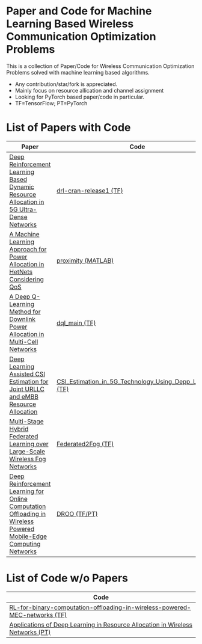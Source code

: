 # Paper and Code for Machine Learning Based Wireless Communication Optimization Problems
This is a collection of Paper/Code for Wireless Communication Optimization Problems solved with machine learning based algorithms.
- Any contribution/star/fork is appreciated.
- Mainly focus on resource allication and channel assignment
- Looking for PyTorch based paper/code in particular.
- TF=TensorFlow; PT=PyTorch
# List of Papers with Code 
| Paper  | Code |
| ------------- | ------------- |
| [Deep Reinforcement Learning Based Dynamic Resource Allocation in 5G Ultra-Dense Networks](https://ieeexplore.ieee.org/document/8896609)  | [drl-cran-release1 (TF)](https://github.com/AFNANAMIN/Resource-Allocation-using-deeprl.git)  |
|[A Machine Learning Approach for Power Allocation in HetNets Considering QoS](https://arxiv.org/pdf/1803.06760.pdf)|[proximity (MATLAB)](https://github.com/roamiri/proximity.git)|
|[A Deep Q-Learning Method for Downlink Power Allocation in Multi-Cell Networks](https://arxiv.org/pdf/1904.13032.pdf)| [dql_main (TF)](https://github.com/ishfaq06/Deep-Q-Learning-based-Downlink-Power-Allocation.git)|
|[Deep Learning Assisted CSI Estimation for Joint URLLC and eMBB Resource Allocation](https://www.researchgate.net/publication/339676671_Deep_Learning_Assisted_CSI_Estimation_for_Joint_URLLC_and_eMBB_Resource_Allocation)|[CSI_Estimation_in_5G_Technology_Using_Depp_Learning (TF)](https://github.com/dv-123/CSI_Estimation_in_5G_Technology_Using_Depp_Learning.git)|
|[Multi-Stage Hybrid Federated Learning over Large-Scale Wireless Fog Networks](https://arxiv.org/pdf/2007.09511.pdf)|[Federated2Fog (TF)](https://github.com/shams-sam/Federated2Fog.git )|
|[Deep Reinforcement Learning for Online Computation Offloading in Wireless Powered Mobile-Edge Computing Networks](https://ieeexplore.ieee.org/document/8771176)|[DROO (TF/PT)](https://github.com/revenol/DROO.git)|


# List of Code w/o Papers
|Code|
|------|
|[RL-for-binary-computation-offloading-in-wireless-powered-MEC-networks (TF)](https://github.com/jordan8409212/RL-for-binary-computation-offloading-in-wireless-powered-MEC-networks.git)|
|[Applications of Deep Learning in Resource Allocation in Wireless Networks (PT)](https://github.com/staschistyakov/deep_learning_wireless_networks.git)|
